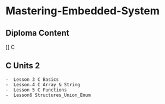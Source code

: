 # Mastering-Embedded-System

## Diploma Content
   []  C 


 ## C Units 2
    -  Lesson 3 C Basics
    -  Lesson.4 C Array & String
    -  Lesson 5 C Functions
    -  Lesson6 Structures_Union_Enum
